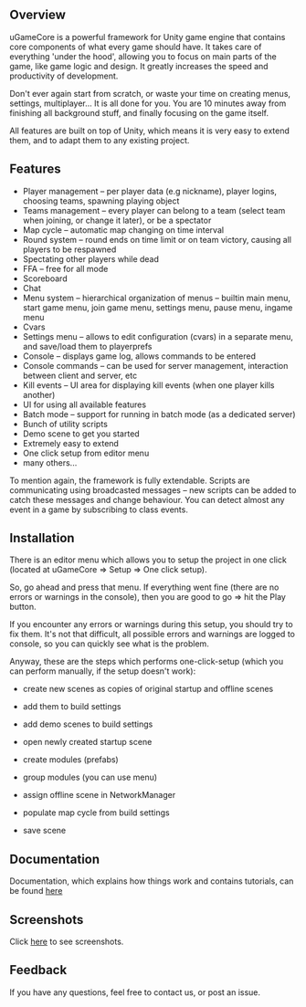 
## Overview

[](pictures/mainpicture.jpg)

uGameCore is a powerful framework for Unity game engine that contains core components of what every game should have. It takes care of everything 'under the hood', allowing you to focus on main parts of the game, like game logic and design. It greatly increases the speed and productivity of development.

Don't ever again start from scratch, or waste your time on creating menus, settings, multiplayer... It is all done for you. You are 10 minutes away from finishing all background stuff, and finally focusing on the game itself.


All features are built on top of Unity, which means it is very easy to extend them, and to adapt them to any existing project.


## Features

- Player management – per player data (e.g nickname), player logins, choosing teams, spawning playing object
- Teams management – every player can belong to a team (select team when joining, or change it later), or be a spectator
- Map cycle – automatic map changing on time interval
- Round system – round ends on time limit or on team victory, causing all players to be respawned
- Spectating other players while dead
- FFA – free for all mode
- Scoreboard
- Chat
- Menu system – hierarchical organization of menus – builtin main menu, start game menu, join  game menu, settings menu, pause menu, ingame menu
- Cvars
- Settings menu – allows to edit configuration (cvars) in a separate menu, and save/load them to playerprefs
- Console – displays game log, allows commands to be entered
- Console commands – can be used for server management, interaction between client and server, etc
- Kill events – UI area for displaying kill events (when one player kills another)
- UI for using all available features
- Batch mode – support for running in batch mode (as a dedicated server)
- Bunch of utility scripts
- Demo scene to get you started
- Extremely easy to extend
- One click setup from editor menu
- many others...

To mention again, the framework is fully extendable. Scripts are communicating using broadcasted messages – new scripts can be added to catch these messages and change behaviour. You can detect almost any event in a game by subscribing to class events.



## Installation

There is an editor menu which allows you to setup the project in one click (located at uGameCore => Setup => One click setup).

So, go ahead and press that menu. If everything went fine (there are no errors or warnings in the console),
then you are good to go => hit the Play button.

If you encounter any errors or warnings during this setup, you should try to fix them.
It's not that difficult, all possible errors and warnings are logged to console, so you can quickly see
what is the problem.

Anyway, these are the steps which performs one-click-setup (which you can perform manually, if the 
setup doesn't work):

- create new scenes as copies of original startup and offline scenes

- add them to build settings

- add demo scenes to build settings

- open newly created startup scene

- create modules (prefabs)

- group modules (you can use menu)

- assign offline scene in NetworkManager

- populate map cycle from build settings

- save scene


## Documentation

Documentation, which explains how things work and contains tutorials, can be found [here](docs/documentation.txt)


## Screenshots

Click [here](screenshots.md) to see screenshots.


## Feedback

If you have any questions, feel free to contact us, or post an issue.

